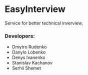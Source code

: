 # EasyInterview

Service for better technical inverview,

### Developers:
* Dmytro Rudenko 
* Danylo Lobenko
* Denys Ivanenko
* Stanislav Kachanov
* Serhii Shemet
